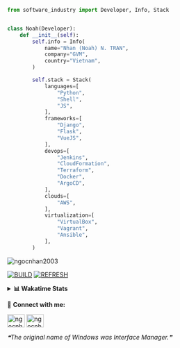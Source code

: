 ```python
from software_industry import Developer, Info, Stack


class Noah(Developer):
    def __init__(self):
        self.info = Info(
            name="Nhan (Noah) N. TRAN",
            company="GVM",
            country="Vietnam",
        )

        self.stack = Stack(
            languages=[
                "Python",
                "Shell",
                "JS",
            ],
            frameworks=[
                "Django",
                "Flask",
                "VueJS",
            ],
            devops=[
                "Jenkins",
                "CloudFormation",
                "Terraform",
                "Docker",
                "ArgoCD",
            ],
            clouds=[
                "AWS",
            ],
            virtualization=[
                "VirtualBox",
                "Vagrant",
                "Ansible",
            ],
        )
```
<img src="https://komarev.com/ghpvc/?username=ngocnhan2003&label=Profile%20views&color=0e75b6&style=flat" alt="ngocnhan2003" /> 

[![BUILD](https://github.com/ngocnhan2003/ngocnhan2003/actions/workflows/001_build.yml/badge.svg)](https://github.com/ngocnhan2003/ngocnhan2003/actions/workflows/001_build.yml)
[![REFRESH](https://github.com/ngocnhan2003/ngocnhan2003/actions/workflows/002_refresh.yml/badge.svg)](https://github.com/ngocnhan2003/ngocnhan2003/actions/workflows/002_refresh.yml)

<details> 
  <summary><b>📊 Wakatime Stats</b></summary>
  <br>
  
<!--START_SECTION:waka-->
![Code Time](http://img.shields.io/badge/Code%20Time-664%20hrs%201%20min-blue)

**I'm a Night 🦉** 

```text
🌞 Morning    72 commits     █████░░░░░░░░░░░░░░░░░░░░   20.28% 
🌆 Daytime    80 commits     █████░░░░░░░░░░░░░░░░░░░░   22.54% 
🌃 Evening    165 commits    ███████████░░░░░░░░░░░░░░   46.48% 
🌙 Night      38 commits     ██░░░░░░░░░░░░░░░░░░░░░░░   10.7%

```
📅 **I'm Most Productive on Monday** 

```text
Monday       88 commits     ██████░░░░░░░░░░░░░░░░░░░   24.79% 
Tuesday      28 commits     ██░░░░░░░░░░░░░░░░░░░░░░░   7.89% 
Wednesday    24 commits     █░░░░░░░░░░░░░░░░░░░░░░░░   6.76% 
Thursday     5 commits      ░░░░░░░░░░░░░░░░░░░░░░░░░   1.41% 
Friday       85 commits     ██████░░░░░░░░░░░░░░░░░░░   23.94% 
Saturday     70 commits     █████░░░░░░░░░░░░░░░░░░░░   19.72% 
Sunday       55 commits     ███░░░░░░░░░░░░░░░░░░░░░░   15.49%

```


📊 **This Week I Spent My Time On** 

```text
⌚︎ Time Zone: Asia/Ho_Chi_Minh

💬 Programming Languages: 
No Activity Tracked This Week

🔥 Editors: 
No Activity Tracked This Week

💻 Operating System: 
No Activity Tracked This Week

```

**I Mostly Code in Python** 

```text
Python                   15 repos            ███████████░░░░░░░░░░░░░░   45.45% 
JavaScript               6 repos             ████░░░░░░░░░░░░░░░░░░░░░   18.18% 
TypeScript               2 repos             █░░░░░░░░░░░░░░░░░░░░░░░░   6.06% 
Kotlin                   2 repos             █░░░░░░░░░░░░░░░░░░░░░░░░   6.06% 
Vue                      2 repos             █░░░░░░░░░░░░░░░░░░░░░░░░   6.06%

```



 Last Updated on 11/03/2023 02:07:57 UTC+7
<!--END_SECTION:waka-->
</details>

🔗 **Connect with me:**

<a href="https://linkedin.com/in/ngocnhan2003" target="blank"><img align="center" src="https://raw.githubusercontent.com/rahuldkjain/github-profile-readme-generator/master/src/images/icons/Social/linked-in-alt.svg" alt="ngocnhan2003" height="30" width="40" /></a>
<a href="https://instagram.com/ngocnhan2003" target="blank"><img align="center" src="https://raw.githubusercontent.com/rahuldkjain/github-profile-readme-generator/master/src/images/icons/Social/instagram.svg" alt="ngocnhan2003" height="30" width="40" /></a>


<!--STARTS_HERE_QUOTE_README-->
<i>❝The original name of Windows was Interface Manager.❞</i>
<!--ENDS_HERE_QUOTE_README-->
